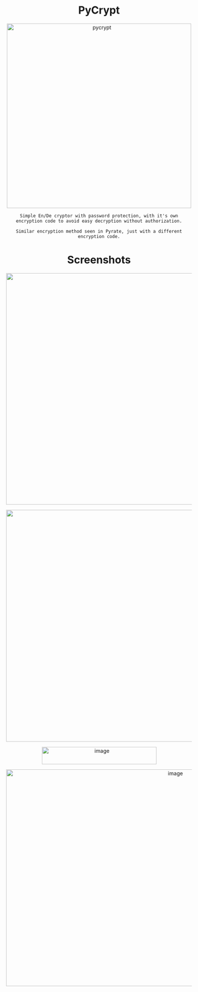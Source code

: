 <span align='center'>

# PyCrypt
<p align='center'><img width="500" height="500" alt="pycrypt" src="https://github.com/user-attachments/assets/0a7b720e-19c1-45b0-95bc-a908b4b972a7" />

`Simple En/De cryptor with password protection, with it's own encryption code to avoid easy decryption without authorization.`

`Similar encryption method seen in Pyrate, just with a different encryption code.`

# Screenshots
<p align='center'><img width="1117" height="627" alt="image" src="https://github.com/user-attachments/assets/d2396600-2119-45c9-a388-821f6b22712e" /> <p align='center'><img width="1111" height="628" alt="image" src="https://github.com/user-attachments/assets/fe6ab1fa-08cd-4b04-a59a-ab6895f65a00" /> <p align='center'><img width="311" height="47" alt="image" src="https://github.com/user-attachments/assets/ffa7fd71-c739-4218-8c07-1ca8bba8f16b" /> <p align='center'><img width="903" height="587" alt="image" src="https://github.com/user-attachments/assets/3ce8ff90-35a3-4b55-bbf0-c520d514d975" />

